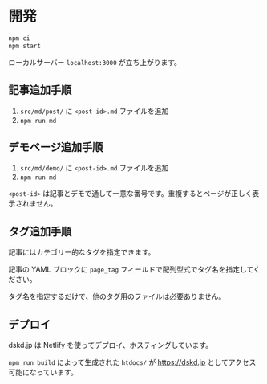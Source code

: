 # 開発

```bash
npm ci
npm start
```

ローカルサーバー `localhost:3000` が立ち上がります。

## 記事追加手順

1. `src/md/post/` に `<post-id>.md` ファイルを追加
2. `npm run md`

## デモページ追加手順

1. `src/md/demo/` に `<post-id>.md` ファイルを追加
2. `npm run md`

`<post-id>` は記事とデモで通して一意な番号です。重複するとページが正しく表示されません。

## タグ追加手順

記事にはカテゴリー的なタグを指定できます。

記事の YAML ブロックに `page_tag` フィールドで配列型式でタグ名を指定してください。

タグ名を指定するだけで、他のタグ用のファイルは必要ありません。

## デプロイ

dskd.jp は Netlify を使ってデプロイ、ホスティングしています。

`npm run build` によって生成された `htdocs/` が https://dskd.jp としてアクセス可能になっています。

